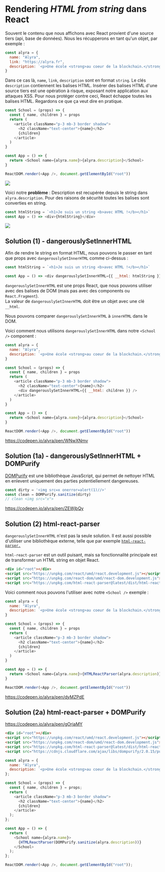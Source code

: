 # Rendering _HTML from string_ dans React

Souvent le contenu que nous affichons avec React provient d'une source tiers (api, base de données). Nous les récupperons en tant qu'un objet, par exemple :

```javascript
const alyra = {
  name: "Alyra",
  link: "https://alyra.fr",
  description: `<p>Une école <strong>au coeur de la blockchain.</strong> Fondée par des passionés et ouverte à toutes et tous.</p>`,
}
```

Dans ce cas là, `name`, `link`, `description` sont en format `string`. Le clés `description` contiennent les balises HTML. Insérer des balises HTML d'une source tiers est une opération à risque, exposant notre application aux attaques XSS. Pour nous protéger contre ceci, React échappe toutes les balises HTML. Regardons ce que ça veut dire en pratique.

```javascript
const School = (props) => {
  const { name, children } = props
  return (
    <article className="p-3 mb-3 border shadow">
      <h2 className="text-center">{name}</h2>
      {children}
    </article>
  )
}

const App = () => {
  return <School name={alyra.name}>{alyra.description}</School>
}

ReactDOM.render(<App />, document.getElementById("root"))
```

![](https://assets.codepen.io/4515922/alyrahtmlstring.png)

Voici notre **problème** : Description est recupérée depuis le string dans `alyra.description`. Pour des raisons de sécurité toutes les balises sont converties en string.

```javascript
const htmlString = `<h1>Je suis un string <b>avec HTML !</b></h1>`
const App = () => <div>{htmlString}</div>
```

![](https://assets.codepen.io/4515922/htmlstring.png)

## Solution (1) - dangerouslySetInnerHTML

Afin de rendre le string en format HTML, nous pouvons le passer en tant que props avec `dangerouslySetInnerHTML` comme ci-dessus :

```javascript
const htmlString = `<h1>Je suis un string <b>avec HTML !</b></h1>`

const App = () => <div dangerouslySetInnerHTML={{ __html: htmlString }} />
```

`dangerouslySetInnerHTML` est une props React, que nous pouvons utiliser avec des balises de DOM (mais pas avec des components ou `React.Fragment`).  
La valeur de `dangerouslySetInnerHTML` doit être un objet avec une clé `__html`.

Nous pouvons comparer `dangerouslySetInnerHTML` à `innerHTML` dans le DOM.

Voici comment nous utilisons `dangerouslySetInnerHTML` dans notre `<School />` component :

```javascript
const alyra = {
  name: "Alyra",
  description: `<p>Une école <strong>au coeur de la blockchain.</strong> Fondée par des passionés et ouverte à toutes et tous.</p>`,
}

const School = (props) => {
  const { name, children } = props
  return (
    <article className="p-3 mb-3 border shadow">
      <h2 className="text-center">{name}</h2>
      <div dangerouslySetInnerHTML={{ __html: children }} />
    </article>
  )
}

const App = () => {
  return <School name={alyra.name}>{alyra.description}</School>
}

ReactDOM.render(<App />, document.getElementById("root"))
```

https://codepen.io/alyra/pen/WNwXNmv

## Solution (1a) - dangerouslySetInnerHTML + DOMPurify

[DOMPurify](https://github.com/cure53/DOMPurify) est une bibliothèque JavaScript, qui permet de nettoyer HTML en enlevent uniquement des parties potentiellement dangereuses.

```javascript
const dirty = '<img src=x onerror=alert(1)//>'
const clean = DOMPurify.sanitize(dirty)
// clean <img src="x">
```



https://codepen.io/alyra/pen/ZEWjbQy

## Solution (2) html-react-parser

`dangerouslySetInnerHTML` n'est pas la seule solution. Il est aussi possible d'utiliser une bibliothèque externe, telle que par exemple [`html-react-parser.`](https://github.com/remarkablemark/html-react-parser)

`html-react-parser` est un outil puisant, mais sa fonctionnalité principale est de transformer un HTML string en objet React.

```html
<div id="root"></div>
<script src="https://unpkg.com/react/umd/react.development.js"></script>
<script src="https://unpkg.com/react-dom/umd/react-dom.development.js"></script>
<script src="https://unpkg.com/html-react-parser@latest/dist/html-react-parser.min.js"></script>
```

Voici comment nous pouvons l'utiliser avec notre `<School />` exemple :


```javascript
const alyra = {
  name: "Alyra",
  description: `<p>Une école <strong>au coeur de la blockchain.</strong> Fondée par des passionés et ouverte à toutes et tous.</p>`,
}

const School = (props) => {
  const { name, children } = props
  return (
    <article className="p-3 mb-3 border shadow">
      <h2 className="text-center">{name}</h2>
      {children}
    </article>
  )
}

const App = () => {
  return <School name={alyra.name}>{HTMLReactParser(alyra.description)}</School>
}

ReactDOM.render(<App />, document.getElementById("root"))
```

https://codepen.io/alyra/pen/dyMZPdE

## Solution (2a) html-react-parser + DOMPurify

https://codepen.io/alyra/pen/gOrjaMY

```html
<div id="root"></div>
<script src="https://unpkg.com/react/umd/react.development.js"></script>
<script src="https://unpkg.com/react-dom/umd/react-dom.development.js"></script>
<script src="https://unpkg.com/html-react-parser@latest/dist/html-react-parser.min.js"></script>
<script src="https://cdnjs.cloudflare.com/ajax/libs/dompurify/2.0.15/purify.min.js" integrity="sha512-nLBKiXCB1MA5X1IwvJ/HLy7fq5XFZlWUlwvCpDJE2f661evdFXQxt1Zk2NBQyveeESfV566CEc8t0SuFrwqxSA==" crossorigin="anonymous"></script>
```

```javascript
const alyra = {
  name: "Alyra",
  description: `<p>Une école <strong>au coeur de la blockchain.</strong> Fondée par des passionés et ouverte à toutes et tous.</p>`
};

const School = (props) => {
  const { name, children } = props;
  return (
    <article className="p-3 mb-3 border shadow">
      <h2 className="text-center">{name}</h2>
      {children}
    </article>
  );
};

const App = () => {
  return (
    <School name={alyra.name}>
      {HTMLReactParser(DOMPurify.sanitize(alyra.description))}
    </School>
  );
};

ReactDOM.render(<App />, document.getElementById("root"));
```


